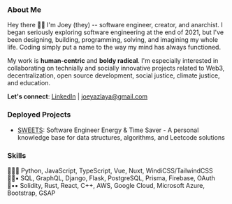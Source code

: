 ### About Me
Hey there 👋🏽 I'm Joey (they) -- software engineer, creator, and anarchist. I began seriously exploring software engineering at the end of 2021, but I've been designing, building, programming, solving, and imagining my whole life. Coding simply put a name to the way my mind has always functioned.

My work is **human-centric** and **boldy radical**. I'm especially interested in collaborating on technially and socially innovative projects related to Web3, decentralization, open source development, social justice, climate justice, and education.

**Let's connect**: [LinkedIn](https://www.linkedin.com/in/joeylaya/) | joeyazlaya@gmail.com

### Deployed Projects
- [SWEETS](https://swe-ets.netlify.app/): Software Engineer Energy & Time Saver - A personal knowledge base for data structures, algorithms, and Leetcode solutions

### Skills
🔷🔷🔷 Python, JavaScript, TypeScript, Vue, Nuxt, WindiCSS/TailwindCSS </br>
🔷🔷▪ SQL, GraphQL, Django, Flask, PostgreSQL, Prisma, Firebase, OAuth
🔷▪▪ Solidity, Rust, React, C++, AWS, Google Cloud, Microsoft Azure, Bootstrap, GSAP </br>
